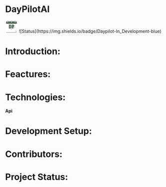 <h1>DayPilotAI</h1><img src="assets/day_pilot_logo_transparent.png" alt="DayPilot Logo" width="40"/>
![Status](https://img.shields.io/badge/Daypilot-In_Development-blue)

# Introduction:

# Feactures:

# Technologies:
  **Api**

# Development Setup:

# Contributors:

# Project Status:

